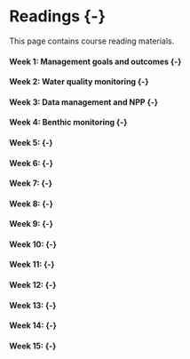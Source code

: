 # Readings {-}

This page contains course reading materials. 

#### Week 1: Management goals and outcomes {-}

#### Week 2: Water quality monitoring {-}

#### Week 3: Data management and NPP {-}

#### Week 4: Benthic monitoring {-}

#### Week 5:  {-}

#### Week 6: {-}

#### Week 7: {-}

#### Week 8: {-}

#### Week 9: {-}

#### Week 10: {-}

#### Week 11: {-}

#### Week 12: {-}

#### Week 13: {-}

#### Week 14: {-}

#### Week 15: {-}


